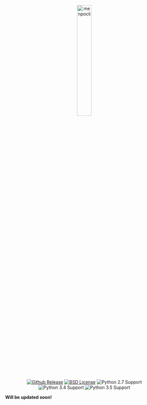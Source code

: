<center>
  <img src="../../logo/menpocli.png" alt="menpocli" width="30%">
  </br>
  </br>
  <a href="http://github.com/menpo/menpocli"><img src="http://img.shields.io/github/release/menpo/menpocli.svg" alt="Github Release"/></a>
  <a href="https://github.com/menpo/menpocli/blob/master/LICENSE.txt"><img src="http://img.shields.io/badge/License-BSD-green.svg" alt="BSD License"/></a>
  <img src="https://img.shields.io/badge/Python-2.7-green.svg" alt="Python 2.7 Support"/>
  <img src="https://img.shields.io/badge/Python-3.4-green.svg" alt="Python 3.4 Support"/>
  <img src="https://img.shields.io/badge/Python-3.5-green.svg" alt="Python 3.5 Support"/>
  </br>
</center>

**Will be updated soon!**
